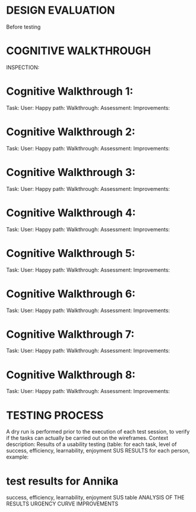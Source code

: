 # DESIGN EVALUATION
 Before testing
# COGNITIVE WALKTHROUGH
 INSPECTION:
 
 # Cognitive Walkthrough 1:
 Task:
 User:
 Happy path:
 Walkthrough:
 Assessment:
 Improvements:
 
  # Cognitive Walkthrough 2:
 Task:
 User:
 Happy path:
 Walkthrough:
 Assessment:
 Improvements:
 
  # Cognitive Walkthrough 3:
 Task:
 User:
 Happy path:
 Walkthrough:
 Assessment:
 Improvements:
 
  # Cognitive Walkthrough 4:
 Task:
 User:
 Happy path:
 Walkthrough:
 Assessment:
 Improvements:
 
  # Cognitive Walkthrough 5:
 Task:
 User:
 Happy path:
 Walkthrough:
 Assessment:
 Improvements:
 
  # Cognitive Walkthrough 6:
 Task:
 User:
 Happy path:
 Walkthrough:
 Assessment:
 Improvements:
 
  # Cognitive Walkthrough 7:
 Task:
 User:
 Happy path:
 Walkthrough:
 Assessment:
 Improvements:
 
  # Cognitive Walkthrough 8:
 Task:
 User:
 Happy path:
 Walkthrough:
 Assessment:
 Improvements:
 
 # TESTING PROCESS
 A dry run is performed prior to the execution of each test session, to verify if the tasks can
actually be carried out on the wireframes.
Context description:
Results of a usability testing (table: for each task, level of success, efficiency, learnability, enjoyment
SUS RESULTS for each person, example:
# test results for Annika
success, efficiency, learnability, enjoyment
SUS table
ANALYSIS OF THE RESULTS
URGENCY CURVE
IMPROVEMENTS

